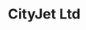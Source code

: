 ---
title: "CityJet Ltd"
address: "Swords Business Campus, Balheary Road, Swords, Co. Dublin"
tel: "01 605 0383"
county: "Dublin"
category: "Internal Air Services"
type: "Content"
lat: "53.46852493286133"
lng: "-6.217337608337402"
---